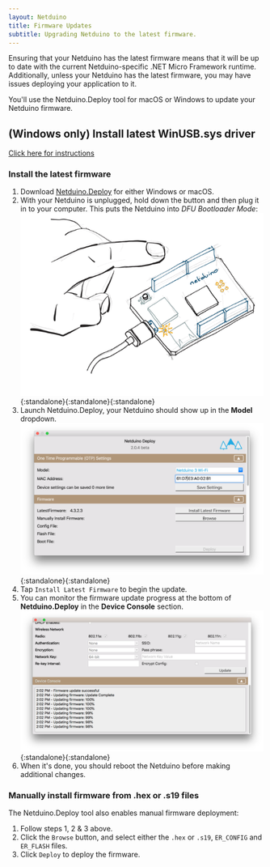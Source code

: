 ```yaml
---
layout: Netduino
title: Firmware Updates
subtitle: Upgrading Netduino to the latest firmware.
---
```


Ensuring that your Netduino has the latest firmware means that it will be up to date with the current Netduino-specific .NET Micro Framework runtime. Additionally, unless your Netduino has the latest firmware, you may have issues deploying your application to it.

You'll use the Netduino.Deploy tool for macOS or Windows to update your Netduino firmware.

## (Windows only) Install latest WinUSB.sys driver
 [Click here for instructions](https://github.com/WildernessLabs/Netduino-Updater/blob/master/bootloader_winusb_guide.md)

### Install the latest firmware

 1. Download [Netduino.Deploy](http://www.wildernesslabs.co/downloads) for either Windows or macOS.
 2. With your Netduino is unplugged, hold down the button and then plug it in to your computer. This puts the Netduino into _DFU Bootloader Mode_:
 ![image](EnteringBootMode.gif){:standalone}{:standalone}{:standalone}
 3. Launch Netduino.Deploy, your Netduino should show up in the **Model** dropdown.
 ![image](NetduinoDeploy_01.png){:standalone}{:standalone}
 4. Tap `Install Latest Firmware` to begin the update.
 5. You can monitor the firmware update progress at the bottom of **Netduino.Deploy** in the **Device Console** section.
 ![image](NetduinoDeploy_02.png){:standalone}{:standalone}
 5. When it's done, you should reboot the Netduino before making additional changes.

### Manually install firmware from .hex or .s19 files

The Netduino.Deploy tool also enables manual firmware deployment:

 1. Follow steps 1, 2 & 3 above.
 2. Click the `Browse` button, and select either the `.hex` or `.s19`, `ER_CONFIG` and `ER_FLASH` files.
 3. Click `Deploy` to deploy the firmware.
